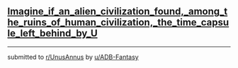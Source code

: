 ## [Imagine_if_an_alien_civilization_found,_among_the_ruins_of_human_civilization,_the_time_capsule_left_behind_by_U](https://www.reddit.com/r/UnusAnnus/comments/jruvie/imagine_if_an_alien_civilization_found_among_the/)


---

submitted to [r/UnusAnnus](https://www.reddit.com/r/UnusAnnus) by [u/ADB-Fantasy](https://www.reddit.com/user/ADB-Fantasy)
